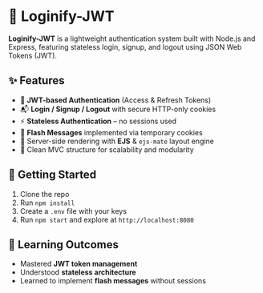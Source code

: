 # 🔐 Loginify-JWT

**Loginify-JWT** is a lightweight authentication system built with Node.js and Express, featuring stateless login, signup, and logout using JSON Web Tokens (JWT).

## ✨ Features

- 🔐 **JWT-based Authentication** (Access & Refresh Tokens)
- 📬 **Login / Signup / Logout** with secure HTTP-only cookies
- ⚡ **Stateless Authentication** – no sessions used
- 💬 **Flash Messages** implemented via temporary cookies
- 📄 Server-side rendering with **EJS** & `ejs-mate` layout engine
- 🧩 Clean MVC structure for scalability and modularity

## 🚀 Getting Started

1. Clone the repo
2. Run `npm install`
3. Create a `.env` file with your keys
4. Run `npm start` and explore at `http://localhost:8080`

## 📌 Learning Outcomes

- Mastered **JWT token management**
- Understood **stateless architecture**
- Learned to implement **flash messages** without sessions
